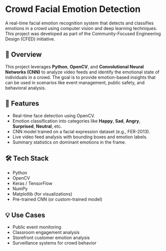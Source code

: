 # Crowd Facial Emotion Detection

A real-time facial emotion recognition system that detects and classifies emotions in a crowd using computer vision and deep learning techniques. This project was developed as part of the Community-Focused Engineering Design (CFED) initiative.

## 📌 Overview

This project leverages **Python**, **OpenCV**, and **Convolutional Neural Networks (CNN)** to analyze video feeds and identify the emotional state of individuals in a crowd. The goal is to provide emotion-based insights that can be used in scenarios like event management, public safety, and behavioral analysis.

## 🧠 Features

- Real-time face detection using OpenCV.
- Emotion classification into categories like **Happy**, **Sad**, **Angry**, **Surprised**, **Neutral**, etc.
- CNN model trained on a facial expression dataset (e.g., FER-2013).
- Live video feed analysis with bounding boxes and emotion labels.
- Summary statistics on dominant emotions in the frame.

## 🛠️ Tech Stack

- Python
- OpenCV
- Keras / TensorFlow
- NumPy
- Matplotlib (for visualizations)
- Pre-trained CNN (or custom-trained model)

  
## 💡 Use Cases

- Public event monitoring
- Classroom engagement analysis
- Storefront customer emotion analysis
- Surveillance systems for crowd behavior

